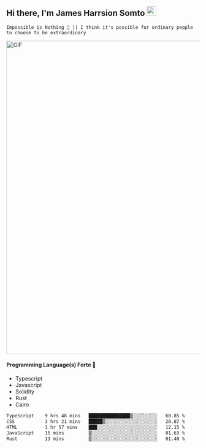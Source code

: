 ## Hi there, I'm James Harrsion Somto <img src="https://media.giphy.com/media/hvRJCLFzcasrR4ia7z/giphy.gif" width="25px">

`Impossible is Nothing 🚀 || I think it's possible for ordinary people to choose to be extraordinary`

 
<img align="center" alt="GIF" src="https://github.com/Gapur/Gapur/blob/master/coding.gif?raw=true" width="818px" height="818px" />


#### Programming Language(s) Forte 🚀
- Typescript
- Javascript
- Solidity
- Rust
- Cairo



<!--START_SECTION:waka-->

```txt
TypeScript    9 hrs 48 mins   ███████████████▒░░░░░░░░░   60.85 %
CSS           3 hrs 21 mins   █████▒░░░░░░░░░░░░░░░░░░░   20.87 %
HTML          1 hr 57 mins    ███░░░░░░░░░░░░░░░░░░░░░░   12.15 %
JavaScript    15 mins         ▒░░░░░░░░░░░░░░░░░░░░░░░░   01.63 %
Rust          13 mins         ▒░░░░░░░░░░░░░░░░░░░░░░░░   01.40 %
```

<!--END_SECTION:waka-->
<br />
<br />
<br />







